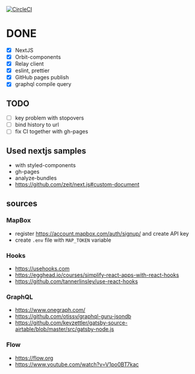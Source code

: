 [![CircleCI](https://circleci.com/gh/kiwicom/weekendfe.svg?style=svg)](https://circleci.com/gh/kiwicom/weekendfe)
# DONE

- [x] NextJS
- [x] Orbit-components
- [x] Relay client
- [x] eslint, prettier
- [x] GitHub pages publish
- [x] graphql compile query

## TODO

- [ ] key problem with stopovers
- [ ] bind history to url
- [ ] fix CI together with gh-pages

## Used nextjs samples

- with styled-components
- gh-pages
- analyze-bundles
- https://github.com/zeit/next.js#custom-document

## sources

### MapBox
- register https://account.mapbox.com/auth/signup/ and create API key
- create `.env` file with `MAP_TOKEN` variable

### Hooks

- https://usehooks.com
- https://egghead.io/courses/simplify-react-apps-with-react-hooks
- https://github.com/tannerlinsley/use-react-hooks

### GraphQL

- https://www.onegraph.com/
- https://github.com/otissv/graphql-guru-jsondb
- https://github.com/kevzettler/gatsby-source-airtable/blob/master/src/gatsby-node.js

### Flow
- https://flow.org
- https://www.youtube.com/watch?v=V1po0BT7kac
